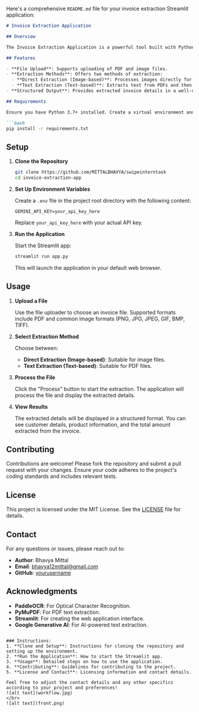 Here's a comprehensive `README.md` file for your invoice extraction Streamlit application:

```markdown
# Invoice Extraction Application

## Overview

The Invoice Extraction Application is a powerful tool built with Python and Streamlit that allows users to extract and process invoice details from various file types, including PDFs and images. This application leverages Optical Character Recognition (OCR) and Generative AI to provide structured data from invoices.

## Features

- **File Upload**: Supports uploading of PDF and image files.
- **Extraction Methods**: Offers two methods of extraction:
  - **Direct Extraction (Image-based)**: Processes images directly for extraction.
  - **Text Extraction (Text-based)**: Extracts text from PDFs and then processes the text.
- **Structured Output**: Provides extracted invoice details in a well-organized JSON format.

## Requirements

Ensure you have Python 3.7+ installed. Create a virtual environment and install the necessary packages listed in `requirements.txt`:

```bash
pip install -r requirements.txt
```

## Setup

1. **Clone the Repository**

   ```bash
   git clone https://github.com/MITTALBHAVYA/swipeinterntask
   cd invoice-extraction-app
   ```

2. **Set Up Environment Variables**

   Create a `.env` file in the project root directory with the following content:

   ```env
   GEMINI_API_KEY=your_api_key_here
   ```

   Replace `your_api_key_here` with your actual API key.

3. **Run the Application**

   Start the Streamlit app:

   ```bash
   streamlit run app.py
   ```

   This will launch the application in your default web browser.

## Usage

1. **Upload a File**

   Use the file uploader to choose an invoice file. Supported formats include PDF and common image formats (PNG, JPG, JPEG, GIF, BMP, TIFF).

2. **Select Extraction Method**

   Choose between:
   - **Direct Extraction (Image-based)**: Suitable for image files.
   - **Text Extraction (Text-based)**: Suitable for PDF files.

3. **Process the File**

   Click the "Process" button to start the extraction. The application will process the file and display the extracted details.

4. **View Results**

   The extracted details will be displayed in a structured format. You can see customer details, product information, and the total amount extracted from the invoice.

## Contributing

Contributions are welcome! Please fork the repository and submit a pull request with your changes. Ensure your code adheres to the project's coding standards and includes relevant tests.

## License

This project is licensed under the MIT License. See the [LICENSE](LICENSE) file for details.

## Contact

For any questions or issues, please reach out to:

- **Author**: Bhavya Mittal
- **Email**: bhavya12mittal@gmail.com
- **GitHub**: [yourusername](https://github.com/MITTALBHAVYA/swipeinterntask)

## Acknowledgments

- **PaddleOCR**: For Optical Character Recognition.
- **PyMuPDF**: For PDF text extraction.
- **Streamlit**: For creating the web application interface.
- **Google Generative AI**: For AI-powered text extraction.

```

### Instructions:
1. **Clone and Setup**: Instructions for cloning the repository and setting up the environment.
2. **Run the Application**: How to start the Streamlit app.
3. **Usage**: Detailed steps on how to use the application.
4. **Contributing**: Guidelines for contributing to the project.
5. **License and Contact**: Licensing information and contact details.

Feel free to adjust the contact details and any other specifics according to your project and preferences!
![alt text](workflow.jpg)
</br>
![alt text](front.png)